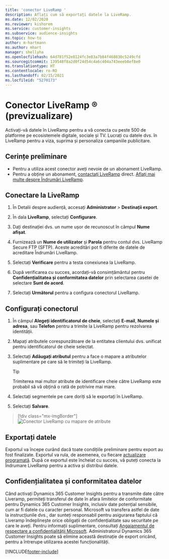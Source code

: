 ```yaml
---
title: 'conector LiveRamp '
description: Aflați cum să exportați datele la LiveRamp.
ms.date: 12/02/2020
ms.reviewer: kishorem
ms.service: customer-insights
ms.subservice: audience-insights
ms.topic: how-to
author: m-hartmann
ms.author: mhart
manager: shellyha
ms.openlocfilehash: 64d781f52e8124fc3e83a7b84f468830c5249cfd
ms.sourcegitcommit: 139548f8a2d0f24d54c4a6c404a743eeeb8ef8e0
ms.translationtype: HT
ms.contentlocale: ro-RO
ms.lasthandoff: 02/15/2021
ms.locfileid: "5270173"
---
```

# <a name="liverampreg-connector-preview"></a>Conector LiveRamp &reg; (previzualizare)

Activați-vă datele în LiveRamp pentru a vă conecta cu peste 500 de platforme pe ecosistemele digitale, sociale și TV. Lucrați cu datele dvs. în LiveRamp pentru a viza, suprima și personaliza campaniile publicitare.

## <a name="prerequisites"></a>Cerințe preliminare

- Pentru a utiliza acest conector aveți nevoie de un abonament LiveRamp.
- Pentru a obține un abonament, [contactați LiveRamp](https://liveramp.com/contact/) direct. [Aflați mai multe despre Îndrumări LiveRamp](https://liveramp.com/our-platform/data-onboarding/).

## <a name="connect-to-liveramp"></a>Conectare la LiveRamp

1. În Detalii despre audiență, accesați **Administrator** > **Destinații export**.

1. În dala **LiveRamp**, selectați **Configurare**.

1. Dați destinației dvs. un nume ușor de recunoscut în câmpul **Nume afișat**.

1. Furnizează un **Nume de utilizator** și **Parola** pentru contul dvs. LiveRamp Secure FTP (SFTP).
Aceste acreditări pot fi diferite de datele de acreditare Îndrumări LiveRamp.

1. Selectați **Verificare** pentru a testa conexiunea la LiveRamp.

1. După verificarea cu succes, acordați-vă consimțământul pentru **Confidențialitatea și conformitatea datelor** prin selectarea casetei de selectare **Sunt de acord**.

1. Selectați **Următorul** pentru a configura conectorul LiveRamp.

## <a name="configure-the-connector"></a>Configurați conectorul

1. În câmpul **Alegeți identificatorul de cheie**, selectați **E-mail**,  **Numele și adresa**, sau **Telefon** pentru a trimite la LiveRamp pentru rezolvarea identității.

1. Mapați atributele corespunzătoare de la entitatea clientului dvs. unificat pentru identificatorul de cheie selectat.

1. Selectați **Adăugați atributul** pentru a face o mapare a atributelor suplimentare pe care să le trimiteți la LiveRamp.

   > [!TIP]
   > Trimiterea mai multor atribute de identificare cheie către LiveRamp este probabil să vă obțină o rată de potrivire mai mare.

1. Selectați segmentele pe care doriți să le exportați în LiveRamp.

1. Selectați **Salvare**.

> [!div class="mx-imgBorder"]
> ![Conector LiveRamp cu mapare de atribute](media/export-liveramp-segments.png "Conector LiveRamp cu mapare de atribute")

## <a name="export-the-data"></a>Exportați datele

Exportul va începe curând dacă toate condițiile preliminare pentru export au fost finalizate. Exportul va rula, de asemenea, cu fiecare [actualizare programată](system.md#schedule-tab).
După ce exportul este încheiat cu succes, vă puteți conecta la Îndrumare LiveRamp pentru a activa și distribui datele.

## <a name="data-privacy-and-compliance"></a>Confidențialitatea și conformitatea datelor

Când activați Dynamics 365 Customer Insights pentru a transmite date către Liveramp, permiteți transferul de date în afara limitelor de conformitate pentru Dynamics 365 Customer Insights, inclusiv date potențial sensibile, cum ar fi datele cu caracter personal. Microsoft va transfera astfel de date la instrucțiunile dvs., dar sunteți responsabil pentru asigurarea faptului că Liveramp îndeplinește orice obligații de confidențialitate sau securitate pe care le aveți. Pentru informații suplimentare, consultați [Angajamentul de respectare a confidențialității Microsoft](https://go.microsoft.com/fwlink/?linkid=396732).
Administratorul Dynamics 365 Customer Insights poate să elimine această destinație de export oricând, pentru a întrerupe utilizarea acestei funcționalități.

[!INCLUDE[footer-include](../includes/footer-banner.md)]